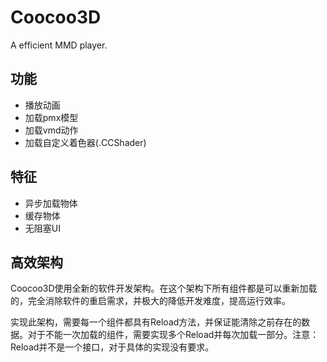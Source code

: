 # Coocoo3D
A efficient MMD player.
## 功能
* 播放动画
* 加载pmx模型
* 加载vmd动作
* 加载自定义着色器(.CCShader)
## 特征
* 异步加载物体
* 缓存物体
* 无阻塞UI
## 高效架构
Coocoo3D使用全新的软件开发架构。在这个架构下所有组件都是可以重新加载的，完全消除软件的重启需求，并极大的降低开发难度，提高运行效率。

实现此架构，需要每一个组件都具有Reload方法，并保证能清除之前存在的数据。对于不能一次加载的组件，需要实现多个Reload并每次加载一部分。注意：Reload并不是一个接口，对于具体的实现没有要求。
